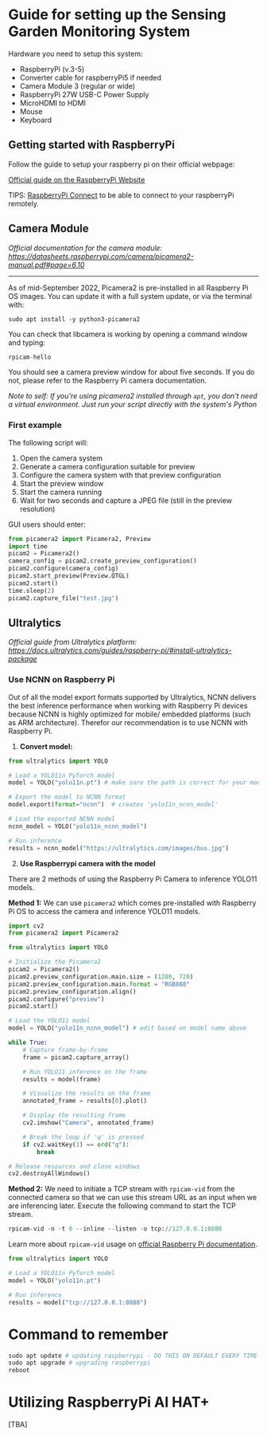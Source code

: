 # Guide for setting up the Sensing Garden Monitoring System


Hardware you need to setup this system: 
- RaspberryPi (v.3-5)
- Converter cable for raspberryPi5 if needed
- Camera Module 3 (regular or wide)
- RaspberryPi 27W USB-C Power Supply
- MicroHDMI to HDMI
- Mouse
- Keyboard


## Getting started with RaspberryPi 

Follow the guide to setup your raspberry pi on their official webpage: 

[Official guide on the RaspberryPi Website](https://www.raspberrypi.com/documentation/computers/getting-started.html)


TIPS: [RaspberryPi Connect](https://www.raspberrypi.com/documentation/computers/getting-started.html#raspberry-pi-connect) to be able to connect to your raspberryPi remotely. 


## Camera Module

*Official documentation for the camera module: https://datasheets.raspberrypi.com/camera/picamera2-manual.pdf#page=6.10*

---

As of mid-September 2022, Picamera2 is pre-installed in all Raspberry Pi OS images. You can update it with a full system update, or via the terminal with:

```
sudo apt install -y python3-picamera2
``` 

You can check that libcamera is working by opening a command window and typing:

```python
rpicam-hello
```

You should see a camera preview window for about five seconds. If you do not, please refer to the Raspberry Pi camera documentation.


*Note to self: If you're using picamera2 installed through `apt`, you don't need a virtual environment. Just run your script directly with the system's Python*


### First example

The following script will:
1. Open the camera system
2. Generate a camera configuration suitable for preview
3. Configure the camera system with that preview configuration
4. Start the preview window
5. Start the camera running
6. Wait for two seconds and capture a JPEG file (still in the preview resolution)


GUI users should enter:

```python
from picamera2 import Picamera2, Preview
import time
picam2 = Picamera2()
camera_config = picam2.create_preview_configuration()
picam2.configure(camera_config)
picam2.start_preview(Preview.QTGL)
picam2.start()
time.sleep(2)
picam2.capture_file("test.jpg")

```


## Ultralytics

*Official guide from Ultralytics platform: https://docs.ultralytics.com/guides/raspberry-pi/#install-ultralytics-package*


### Use NCNN on Raspberry Pi

Out of all the model export formats supported by Ultralytics, NCNN delivers the best inference performance when working with Raspberry Pi devices because NCNN is highly optimized for mobile/ embedded platforms (such as ARM architecture). Therefor our recommendation is to use NCNN with Raspberry Pi.

1. **Convert model:** 

```python
from ultralytics import YOLO

# Load a YOLO11n PyTorch model
model = YOLO("yolo11n.pt") # make sure the path is correct for your model

# Export the model to NCNN format
model.export(format="ncnn")  # creates 'yolo11n_ncnn_model'

# Load the exported NCNN model
ncnn_model = YOLO("yolo11n_ncnn_model")

# Run inference
results = ncnn_model("https://ultralytics.com/images/bus.jpg") 

```




2. **Use Raspberrypi camera with the model**

There are 2 methods of using the Raspberry Pi Camera to inference YOLO11 models.

**Method 1:**
We can use `picamera2` which comes pre-installed with Raspberry Pi OS to access the camera and inference YOLO11 models.

```python
import cv2
from picamera2 import Picamera2

from ultralytics import YOLO

# Initialize the Picamera2
picam2 = Picamera2()
picam2.preview_configuration.main.size = (1280, 720)
picam2.preview_configuration.main.format = "RGB888"
picam2.preview_configuration.align()
picam2.configure("preview")
picam2.start()

# Load the YOLO11 model
model = YOLO("yolo11n_ncnn_model") # edit based on model name above

while True:
    # Capture frame-by-frame
    frame = picam2.capture_array()

    # Run YOLO11 inference on the frame
    results = model(frame)

    # Visualize the results on the frame
    annotated_frame = results[0].plot()

    # Display the resulting frame
    cv2.imshow("Camera", annotated_frame)

    # Break the loop if 'q' is pressed
    if cv2.waitKey(1) == ord("q"):
        break

# Release resources and close windows
cv2.destroyAllWindows()

```

**Method 2:**
We need to initiate a TCP stream with `rpicam-vid` from the connected camera so that we can use this stream URL as an input when we are inferencing later. Execute the following command to start the TCP stream.

```python
rpicam-vid -n -t 0 --inline --listen -o tcp://127.0.0.1:8888
```

Learn more about `rpicam-vid` usage on [official Raspberry Pi documentation](https://www.raspberrypi.com/documentation/computers/camera_software.html#rpicam-vid).

```python
from ultralytics import YOLO

# Load a YOLO11n PyTorch model
model = YOLO("yolo11n.pt")

# Run inference
results = model("tcp://127.0.0.1:8888")

```


# Command to remember

```python
sudo apt update # updating raspberrypi - DO THIS ON DEFAULT EVERY TIME YOU INSTALL NEW LIBRARIES
sudo apt upgrade # upgrading raspberrypi
reboot
```




# Utilizing RaspberryPi AI HAT+

[TBA]






